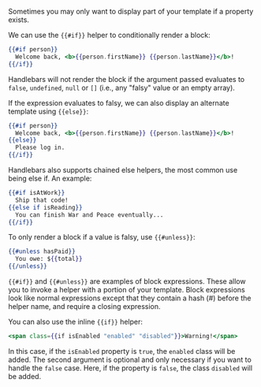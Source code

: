 Sometimes you may only want to display part of your template if a property
exists.

We can use the `{{#if}}` helper to conditionally render a block:

```handlebars
{{#if person}}
  Welcome back, <b>{{person.firstName}} {{person.lastName}}</b>!
{{/if}}
```

Handlebars will not render the block if the argument passed evaluates to
`false`, `undefined`, `null` or `[]` (i.e., any "falsy" value or an empty array).

If the expression evaluates to falsy, we can also display an alternate template
using `{{else}}`:

```handlebars
{{#if person}}
  Welcome back, <b>{{person.firstName}} {{person.lastName}}</b>!
{{else}}
  Please log in.
{{/if}}
```

Handlebars also supports chained else helpers, the most common use being else if. An example:

```handlebars
{{#if isAtWork}}
  Ship that code!
{{else if isReading}}
  You can finish War and Peace eventually...
{{/if}}
```

To only render a block if a value is falsy, use `{{#unless}}`:

```handlebars
{{#unless hasPaid}}
  You owe: ${{total}}
{{/unless}}
```

`{{#if}}` and `{{#unless}}` are examples of block expressions. These allow you
to invoke a helper with a portion of your template. Block expressions look like
normal expressions except that they contain a hash (#) before the helper name,
and require a closing expression.

You can also use the inline `{{if}}` helper:

```handlebars
<span class={{if isEnabled "enabled" "disabled"}}>Warning!</span>
```

In this case, if the `isEnabled` property is `true`, the `enabled` class will be
added. The second argument is optional and only necessary if you want to handle
the `false` case. Here, if the property is `false`, the class `disabled` will be
added.
